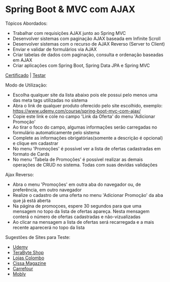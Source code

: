 # Spring Boot & MVC com AJAX

Tópicos Abordados:
   - Trabalhar com requisições AJAX junto ao Spring MVC
   - Desenvolver sistemas com paginação AJAX baseada em Infinite Scroll
   - Desenvolver sistemas com o recurso de AJAX Reverso (Server to Client)
   - Enviar e validar de formulários via AJAX
   - Criar tabelas de dados com paginação, consulta e ordenação baseadas em AJAX
   - Criar aplicações com Spring Boot, Spring Data JPA e Spring MVC
   
  <a href="https://www.udemy.com/certificate/UC-7e62d655-bc4b-42d5-9b97-6ff9184ef323/" rel="noopener">Certificado</a> | <a href="https://my-demo-ajax.herokuapp.com/">Testar</a>
   
Modo de Utilização:
   - Escolha qualquer site da lista abaixo pois ele possui pelo menos uma das meta tags utilizadas no sistema
   - Abra o link de qualquer produto oferecido pelo site escolhido, exemplo: https://www.udemy.com/course/spring-boot-mvc-com-ajax/
   - Copie este link e cole no campo 'Link da Oferta' do menu 'Adicionar Promoção'
   - Ao tirar o foco do campo, algumas informações serão carregadas no formulário automaticamente pelo sistema
   - Complete as informações obrigatórias(somente a descrição é opcional) e clique em cadastrar
   - No menu 'Promoções' é possível ver a lista de ofertas cadastradas em formato de Cards
   - No menu 'Tabela de Promoções' é possível realizar as demais operações de CRUD no sistema. Todas com suas devidas validações
   
Ajax Reverso:
   - Abra o menu 'Promoções' em outra aba do navegador ou, de preferência, em outro navegador
   - Realize o cadastro de uma oferta no menu 'Adicionar Promoção' da aba que já está aberta
   - Na página de promoçoes, espere 30 segundos para que uma mensagem no topo da lista de ofertas apareça. Nesta mensagem conterá o número de ofertas cadastradas e não-vizualizadas
   - Ao clicar na mensagem a lista de ofertas será recarregada e a mais recente aparecerá no topo da lista
    	
Sugestões de Sites para Teste:
   - <a href="https://www.udemy.com" target="_blank">Udemy</a>
   - <a href="https://www.terabyteshop.com.br" target="_blank">TeraByte Shop</a>
   - <a href="https://www.colombo.com.br" target="_blank">Lojas Colombo</a>
   - <a href="https://www.cissamagazine.com.br" target="_blank">Cissa Magazine</a>
   - <a href="https://www.carrefour.com.br" target="_blank">Carrefour</a>
   - <a href="https://www.mobly.com.br" target="_blank">Mobly</a>
	
   	   
   
